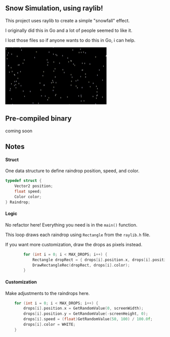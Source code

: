 ## Snow Simulation, using raylib!

This project uses raylib to create a simple "snowfall" effect.

I originally did this in Go and a lot of people seemed to like it. 

I lost those files so if anyone wants to do this in Go, i can help.

![](https://github.com/Alteryx-Motives/rain-project/blob/master/output.gif)


## Pre-compiled binary
coming soon


## Notes

#### Struct

One data structure to define raindrop position, speed, and color.

```c
typedef struct {
    Vector2 position;
    float speed;
    Color color;
} Raindrop;
```

#### Logic

No refactor here! Everything you need is in the ` main() ` function.

This loop  draws each raindrop using `Rectangle` from the ` raylib.h ` file.

If you want more customization, draw the drops as pixels instead.

```c
        for (int i = 0; i < MAX_DROPS; i++) {
            Rectangle dropRect = { drops[i].position.x, drops[i].position.y, 2, 10 }; 
            DrawRectangleRec(dropRect, drops[i].color);
        }
```

#### Customization

Make adjustments to the raindrops here.

```c
    for (int i = 0; i < MAX_DROPS; i++) {
        drops[i].position.x = GetRandomValue(0, screenWidth);
        drops[i].position.y = GetRandomValue(-screenHeight, 0);
        drops[i].speed = (float)GetRandomValue(50, 100) / 100.0f; 
        drops[i].color = WHITE;
    }
```
